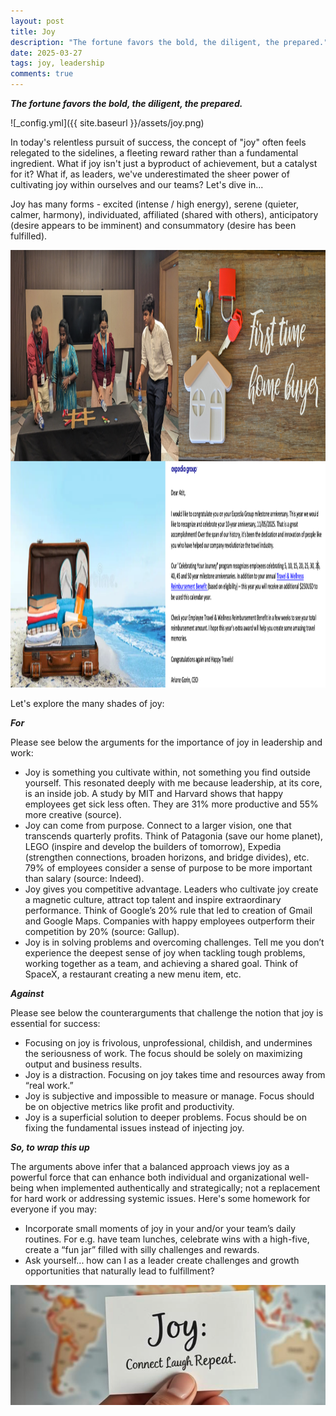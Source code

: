 ```yaml
---
layout: post
title: Joy
description: "The fortune favors the bold, the diligent, the prepared."
date: 2025-03-27
tags: joy, leadership
comments: true
---
```


***The fortune favors the bold, the diligent, the prepared.***

![_config.yml]({{ site.baseurl }}/assets/joy.png)

In today's relentless pursuit of success, the concept of "joy" often feels relegated to the sidelines, a fleeting reward rather than a fundamental ingredient. What if joy isn't just a byproduct of achievement, but a catalyst for it? What if, as leaders, we've underestimated the sheer power of cultivating joy within ourselves and our teams? Let's dive in...

Joy has many forms - excited (intense / high energy), serene (quieter, calmer, harmony), individuated, affiliated (shared with others), anticipatory (desire appears to be imminent) and consummatory (desire has been fulfilled).

<p align="center">
  <img src="../assets/joy3.png" alt="Joy" height="700"/>
</p>

Let's explore the many shades of joy:

***For***

Please see below the arguments for the importance of joy in leadership and work:
* Joy is something you cultivate within, not something you find outside yourself. This resonated deeply with me because leadership, at its core, is an inside job. A study by MIT and Harvard shows that happy employees get sick less often. They are 31% more productive and 55% more creative (source).
* Joy can come from purpose. Connect to a larger vision, one that transcends quarterly profits. Think of Patagonia (save our home planet), LEGO (inspire and develop the builders of tomorrow), Expedia (strengthen connections, broaden horizons, and bridge divides), etc. 79% of employees consider a sense of purpose to be more important than salary (source: Indeed).
* Joy gives you competitive advantage. Leaders who cultivate joy create a magnetic culture, attract top talent and inspire extraordinary performance. Think of Google’s 20% rule that led to creation of Gmail and Google Maps. Companies with happy employees outperform their competition by 20% (source: Gallup).
* Joy is in solving problems and overcoming challenges. Tell me you don’t experience the deepest sense of joy when tackling tough problems, working together as a team, and achieving a shared goal. Think of SpaceX, a restaurant creating a new menu item, etc.

***Against***

Please see below the counterarguments that challenge the notion that joy is essential for success:
* Focusing on joy is frivolous, unprofessional, childish, and undermines the seriousness of work. The focus should be solely on maximizing output and business results.
* Joy is a distraction. Focusing on joy takes time and resources away from “real work.”
* Joy is subjective and impossible to measure or manage. Focus should be on objective metrics like profit and productivity.
* Joy is a superficial solution to deeper problems. Focus should be on fixing the fundamental issues instead of injecting joy.


***So, to wrap this up***

The arguments above infer that a balanced approach views joy as a powerful force that can enhance both individual and organizational well-being when implemented authentically and strategically; not a replacement for hard work or addressing systemic issues. Here's some homework for everyone if you may:
* Incorporate small moments of joy in your and/or your team’s daily routines. For e.g. have team lunches, celebrate wins with a high-five, create a “fun jar” filled with silly challenges and rewards.
* Ask yourself... how can I as a leader create challenges and growth opportunities that naturally lead to fulfillment?

<p align="center">
  <img src="../assets/joy2.png" alt="Joy" width="700"/>
</p>
